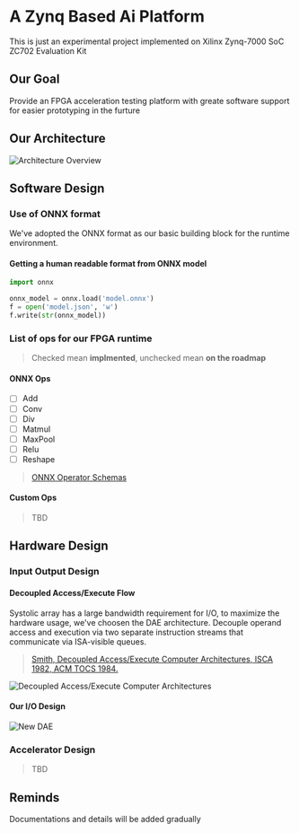 # A Zynq Based Ai Platform

This is just an experimental project implemented on Xilinx Zynq-7000 SoC ZC702 Evaluation Kit

## Our Goal

Provide an FPGA acceleration testing platform with greate software support for easier prototyping in the furture

## Our Architecture

![Architecture Overview](https://i.imgur.com/aP40xAI.png)

## Software Design

### Use of ONNX format

We've adopted the ONNX format as our basic building block for the runtime environment.

#### Getting a human readable format from ONNX model

```python
import onnx

onnx_model = onnx.load('model.onnx')
f = open('model.json', 'w')
f.write(str(onnx_model))
```

### List of ops for our FPGA runtime

> Checked mean **implmented**, unchecked mean **on the roadmap**

#### ONNX Ops

- [ ] Add
- [ ] Conv
- [ ] Div
- [ ] Matmul
- [ ] MaxPool
- [ ] Relu
- [ ] Reshape

> [ONNX Operator Schemas](https://github.com/onnx/onnx/blob/master/docs/Operators.md)

#### Custom Ops

> TBD

## Hardware Design

### Input Output Design

#### Decoupled Access/Execute Flow

Systolic array has a large bandwidth requirement for I/O, to maximize the hardware usage, we've choosen the DAE architecture.
Decouple operand access and execution via two separate instruction streams that communicate via ISA-visible queues.

> [Smith, Decoupled Access/Execute Computer Architectures, ISCA 1982, ACM TOCS 1984.](https://courses.cs.washington.edu/courses/cse590g/04sp/Smith-1982-Decoupled-Access-Execute-Computer-Architectures.pdf)

![Decoupled Access/Execute Computer Architectures](https://i.imgur.com/aOj98Qp.png)

#### Our I/O Design

![New DAE](https://i.imgur.com/JBtEJm5.png)

### Accelerator Design

> TBD

## Reminds

Documentations and details will be added gradually
